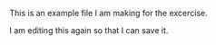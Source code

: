 This is an example file I am making for the excercise.

I am editing this again so that I can save it.
